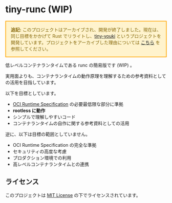 # tiny-runc (WIP)

<div style="border: 2px solid orange; padding: 15px; background-color: #fff3cd; color: #856404;">
  <strong>追記:</strong> このプロジェクトはアーカイブされ、開発が終了しました。現在は、同じ目標をかかげて Rust でリライトし、<a href="https://github.com/n4mlz/tiny-youki">tiny-youki</a> というプロジェクトを開発しています。プロジェクトをアーカイブした理由については <a href="https://gist.github.com/n4mlz/19533b78a2d83603b42fb30b65936ee0">こちら</a> を参照してください。
</div>

低レベルコンテナランタイムである runc の簡易版です (WIP) 。

実用面よりも、コンテナランタイムの動作原理を理解するための参考資料としての活用を目指しています。

以下を目標としています。
- [OCI Runtime Specification](https://github.com/opencontainers/runtime-spec) の必要最低限な部分に準拠
- **rootless に動作**
- シンプルで理解しやすいコード
- コンテナランタイムの自作に関する参考資料としての活用

逆に、以下は目標の範囲としていません。
- OCI Runtime Specification の完全な準拠
- セキュリティの高度な考慮
- プロダクション環境での利用
- 高レベルコンテナランタイムとの連携

## ライセンス

このプロジェクトは [MIT License](LICENSE) の下でライセンスされています。
